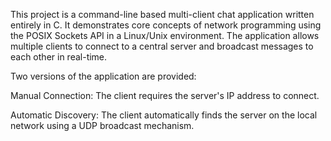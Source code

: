 This project is a command-line based multi-client chat application written entirely in C. It demonstrates core concepts of network programming using the POSIX Sockets API in a Linux/Unix environment. The application allows multiple clients to connect to a central server and broadcast messages to each other in real-time.

Two versions of the application are provided:

Manual Connection: The client requires the server's IP address to connect.

Automatic Discovery: The client automatically finds the server on the local network using a UDP broadcast mechanism.
